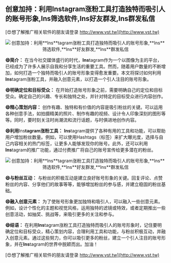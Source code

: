## **创意加持：利用**Ins**tagram涨粉工具打造独特而吸引人的账号形象,**Ins**筛选软件,**Ins**好友群发,**Ins**群发私信**

[😍想了解推广相关软件的朋友请登录 http://www.vst.tw](http://www.vst.tw)

 <center><img src="https://vst.tw/MP4/tuiguang/png/2.png" alt="创意加持：利用**Ins**tagram涨粉工具打造独特而吸引人的账号形象,**Ins**筛选软件,**Ins**好友群发,**Ins**群发私信"></center>

**😄简介：**
在当今社交媒体盛行的时代，**Ins**tagram作为一个以图像为主的平台，已经成为了许多人展示自我和分享生活的重要工具。然而，随着用户数量的不断增加，如何打造一个独特而吸引人的账号形象变得愈发重要。本文将探讨如何利用**Ins**tagram涨粉工具，并融入创意元素，以打造一个引人注目的账号形象。

**😄明确定位和目标受众：**
在开始打造账号形象之前，需要明确自己的定位和目标受众。确定自己的兴趣、专长和独特之处，并针对特定的目标受众进行内容创作。

**😄精心策划内容：**
创作有趣、独特和有价值的内容是吸引粉丝的关键。可以运用各种创意手法，如拍摄精美的照片、制作有趣的视频、设计令人印象深刻的图形等等。同时，要时刻关注时尚潮流和流行话题，与时俱进地创作内容。

**😄利用**Ins**tagram涨粉工具：**
**Ins**tagram提供了各种有用的工具和功能，可以帮助用户增加粉丝数量。例如，可以使用Hashtags（标签）来扩大曝光度，选择与自己内容相关的热门标签，让更多人能够发现你的账号。此外，还可以利用**Ins**tagram的推广功能，通过付费推广将自己的账号宣传给更多潜在的粉丝。

 <center><img src="https://vst.tw/MP4/tuiguang/png/8.png" alt="创意加持：利用**Ins**tagram涨粉工具打造独特而吸引人的账号形象,**Ins**筛选软件,**Ins**好友群发,**Ins**群发私信"></center>

**😄与粉丝互动：**
与粉丝的积极互动是建立良好账号形象的关键。回复评论、点赞粉丝的内容、分享他们的故事等等，能够增加粉丝的参与感，并建立稳固的粉丝基础。

**😄融入创意元素：**
为了使账号形象更加独特和吸引人，可以融入一些创意元素。例如，设计个性化的主题和视觉风格，运用独特的滤镜或特效，或者定期推出一些创意活动，如抽奖、挑战等，来吸引更多的关注和参与。

**😄结语：**
在利用**Ins**tagram涨粉工具打造独特而吸引人的账号形象时，记住要明确定位和目标受众，精心策划内容，合理利用工具和功能，与粉丝积极互动，并融入创意元素。通过这些努力，你可以吸引更多的粉丝，建立一个引人注目的账号形象，并在**Ins**tagram的世界中脱颖而出。加油！

[😍想了解推广相关软件的朋友请登录 http://www.vst.tw](http://www.vst.tw)



